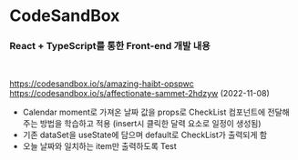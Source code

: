 # CodeSandBox
<h3>React + TypeScript를 통한 Front-end 개발 내용</h3>
</br>

https://codesandbox.io/s/amazing-haibt-opspwc </br>
https://codesandbox.io/s/affectionate-sammet-2hdzyw (2022-11-08)
- Calendar moment로 가져온 날짜 값을 props로 CheckList 컴포넌트에 전달해주는 방법을 학습하고 적용
  (insert시 클릭한 달력 요소로 일정이 생성됨)
- 기존 dataSet을 useState에 담으며 default로 CheckList가 출력되게 함
- 오늘 날짜와 일치하는 item만 출력하도록 Test
